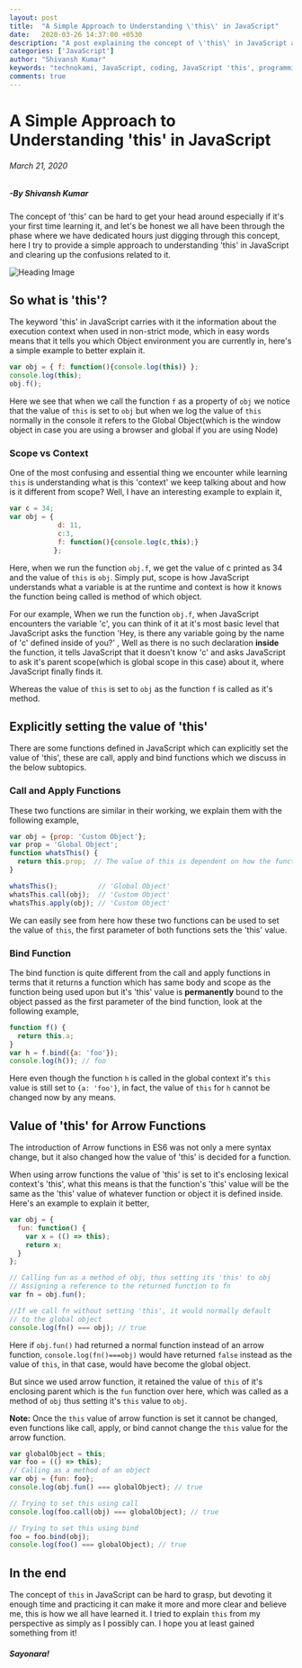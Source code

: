 ```yaml
---
layout: post
title:  "A Simple Approach to Understanding \'this\' in JavaScript"
date:   2020-03-26 14:37:00 +0530
description: "A post explaining the concept of \'this\' in JavaScript and explaining the related functions"
categories: ['JavaScript']
author: "Shivansh Kumar"
keywords: "technokami, JavaScript, coding, JavaScript 'this', programming, Object Oriented Programming, OOPs in JavaScript, learn, howto, tech no kami"
comments: true
---
```


# A Simple Approach to Understanding 'this' in JavaScript
###### March 21, 2020
##### -By Shivansh Kumar 
The concept of 'this' can be hard to get your head around especially if it's your first time learning it,
and let's be honest we all have been through the phase where we have dedicated hours just digging through this concept, here I try to provide a simple approach to understanding 'this' in JavaScript and clearing up the confusions related to it.

![Heading Image](https://images.unsplash.com/photo-1489875347897-49f64b51c1f8?ixlib=rb-1.2.1&ixid=eyJhcHBfaWQiOjEyMDd9&auto=format&fit=crop&w=1950&q=80)

## So what is 'this'?

The keyword 'this' in JavaScript carries with it the information about the execution context when used in non-strict mode, which in easy words means that it tells you which Object environment you are currently in, here's a simple example to better explain it.
```javascript
var obj = { f: function(){console.log(this)} };
console.log(this);
obj.f();
```
Here we see that when we call the function `f` as a property of `obj` we notice that the value of `this` is set to `obj` but when we log the value of `this` normally in the console it refers to the Global Object(which is the window object in case you are using a browser and global if you are using Node)

### Scope vs Context
One of the most confusing and essential thing we encounter while learning `this` is understanding what is this 'context' we keep talking about and how is it different from scope? Well, I have an interesting example to explain it,

```javascript
var c = 34;
var obj = {
            d: 11,
            c:3,
            f: function(){console.log(c,this);}
           };
```

Here, when we run the function `obj.f`, we get the value of c printed as 34 and the value of `this` is `obj`. Simply put, scope is how JavaScript understands what a variable is at the runtime and context is how it knows the function being called is method of which object.

For our example, When we run the function `obj.f`, when JavaScript encounters the variable 'c', you can think of it at it's most basic level that JavaScript asks the function 'Hey, is there any variable going by the name of 'c' defined inside of you?' , Well as there is no such declaration **inside** the function, it tells JavaScript that it doesn't know 'c' and asks JavaScript to ask it's parent scope(which is global scope in this case) about it, where JavaScript finally finds it.

Whereas the value of `this` is set to `obj` as the function `f` is called as it's method.

## Explicitly setting the value of 'this'

There are some functions defined in JavaScript which can explicitly set the value of 'this', these are call, apply and bind functions which we discuss in the below subtopics.

### Call and Apply Functions

These two functions are similar in their working, we explain them with the following example,
```javascript
var obj = {prop: 'Custom Object'};
var prop = 'Global Object';
function whatsThis() {
  return this.prop;  // The value of this is dependent on how the function is called
}

whatsThis();          // 'Global Object'
whatsThis.call(obj);  // 'Custom Object'
whatsThis.apply(obj); // 'Custom Object'
```
We can easily see from here how these two functions can be used to set the value of `this`, the first parameter of both functions sets the 'this' value.

### Bind Function
The bind function is quite different from the call and apply functions in terms that it returns a function which has same body and scope as the function being used upon but it's 'this' value is **permanently** bound to the object passed as the first parameter of the bind function, look at the following example,

```javascript
function f() {
  return this.a;
}
var h = f.bind({a: 'foo'});
console.log(h()); // foo
```

Here even though the function `h` is called in the global context it's `this` value is still set to `{a: 'foo'}`, in fact, the value of `this` for `h` cannot be changed now by any means.

## Value of 'this' for Arrow Functions
The introduction of Arrow functions in ES6 was not only a mere syntax change, but it also changed how the value of 'this' is decided for a function.

When using arrow functions the value of 'this' is set to it's enclosing lexical context's 'this', what this means is that the function's 'this' value will be the same as the 'this' value of whatever function or object it is defined inside. Here's an example to explain it better,

```javascript
var obj = {
  fun: function() {
    var x = (() => this);
    return x;
  }
};

// Calling fun as a method of obj, thus setting its 'this' to obj
// Assigning a reference to the returned function to fn
var fn = obj.fun();

//If we call fn without setting 'this', it would normally default
// to the global object
console.log(fn() === obj); // true
```

Here if `obj.fun()` had returned a normal function instead of an arrow function, `console.log(fn()===obj)` would have returned `false` instead as the value of `this`, in that case, would have become the global object. 

But since we used arrow function, it retained the value of `this` of it's enclosing parent which is the `fun` function over here, which was called as a method of `obj` thus setting it's `this` value to `obj`.


**Note:** Once the `this` value of arrow function is set it cannot be changed, even functions like call, apply, or bind cannot change the `this` value for the arrow function.
```javascript
var globalObject = this;
var foo = (() => this);
// Calling as a method of an object
var obj = {fun: foo};
console.log(obj.fun() === globalObject); // true

// Trying to set this using call
console.log(foo.call(obj) === globalObject); // true

// Trying to set this using bind
foo = foo.bind(obj);
console.log(foo() === globalObject); // true
```
## In the end
The concept of `this` in JavaScript can be hard to grasp, but devoting it enough time and practicing it can make it more and more clear and believe me, this is how we all have learned it. I tried to explain `this` from my perspective as simply as I possibly can. I hope you at least gained something from it!

##### Sayonara!